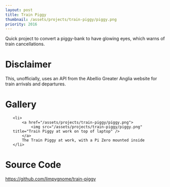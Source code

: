 ```yaml
---
layout: post
title: Train Piggy
thumbnail: /assets/projects/train-piggy/piggy.png
priority: 2016
---
```


Quick project to convert a piggy-bank to have glowing eyes, which warns of train cancellations.

# Disclaimer
This, unofficially, uses an API from the Abellio Greater Anglia website for train arrivals and departures.

# Gallery

<ul class="gallery">

    <li>
        <a href="/assets/projects/train-piggy/piggy.png">
            <img src="/assets/projects/train-piggy/piggy.png" title="Train Piggy at work on top of laptop" />
        </a>
        The Train Piggy at work, with a Pi Zero mounted inside
    </li>

</ul>

# Source Code
<https://github.com/limpygnome/train-piggy>
